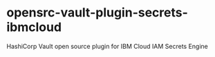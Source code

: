 # opensrc-vault-plugin-secrets-ibmcloud
HashiCorp Vault open source plugin for IBM Cloud IAM Secrets Engine 
